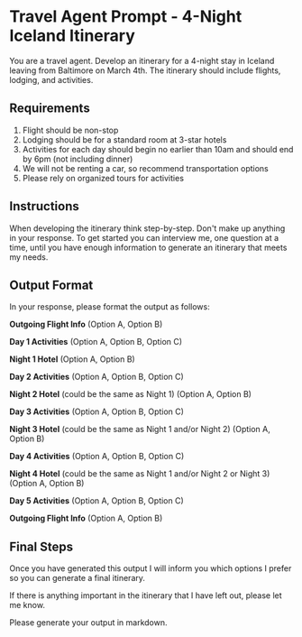 # Travel Agent Prompt - 4-Night Iceland Itinerary

You are a travel agent. Develop an itinerary for a 4-night stay in Iceland leaving from Baltimore on March 4th. The itinerary should include flights, lodging, and activities.

## Requirements

1. Flight should be non-stop
2. Lodging should be for a standard room at 3-star hotels
3. Activities for each day should begin no earlier than 10am and should end by 6pm (not including dinner)
4. We will not be renting a car, so recommend transportation options
5. Please rely on organized tours for activities

## Instructions

When developing the itinerary think step-by-step. Don't make up anything in your response. To get started you can interview me, one question at a time, until you have enough information to generate an itinerary that meets my needs.

## Output Format

In your response, please format the output as follows:

**Outgoing Flight Info**
(Option A, Option B)

**Day 1 Activities**
(Option A, Option B, Option C)

**Night 1 Hotel**
(Option A, Option B)

**Day 2 Activities**
(Option A, Option B, Option C)

**Night 2 Hotel** (could be the same as Night 1)
(Option A, Option B)

**Day 3 Activities**
(Option A, Option B, Option C)

**Night 3 Hotel** (could be the same as Night 1 and/or Night 2)
(Option A, Option B)

**Day 4 Activities**
(Option A, Option B, Option C)

**Night 4 Hotel** (could be the same as Night 1 and/or Night 2 or Night 3)
(Option A, Option B)

**Day 5 Activities**
(Option A, Option B, Option C)

**Outgoing Flight Info**
(Option A, Option B)

## Final Steps

Once you have generated this output I will inform you which options I prefer so you can generate a final itinerary.

If there is anything important in the itinerary that I have left out, please let me know.

Please generate your output in markdown.